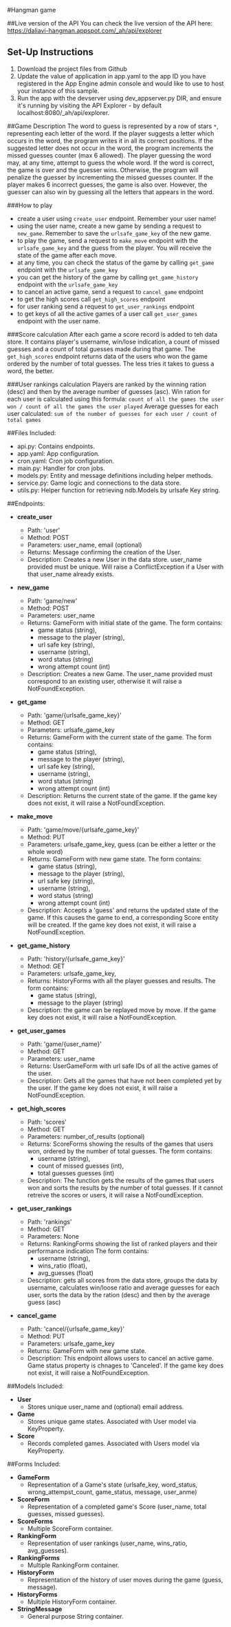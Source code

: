#Hangman game

##Live version of the API
You can check the live version of the API here:
https://daliavi-hangman.appspot.com/_ah/api/explorer

## Set-Up Instructions
1. Download the project files from Github
2. Update the value of application in app.yaml to the app ID you have registered
 in the App Engine admin console and would like to use to host your instance of this sample.
3.  Run the app with the devserver using dev_appserver.py DIR, and ensure it's
 running by visiting the API Explorer - by default localhost:8080/_ah/api/explorer.
 
##Game Description
The word to guess is represented by a row of stars `*`, representing each letter of the word.
If the player suggests a letter which occurs in the word, the program writes it in all its correct positions. 
If the suggested letter does not occur in the word, the program increments the missed guesses counter (max 6 allowed).
The player guessing the word may, at any time, attempt to guess the whole word.
If the word is correct, the game is over and the guesser wins.
Otherwise, the program will penalize the guesser by incrementing the missed guesses counter.
If the player makes 6 incorrect guesses, the game is also over.
However, the guesser can also win by guessing all the letters that appears in the word.

###How to play
 - create a user using `create_user` endpoint. Remember your user name!
 - using the user name, create a new game by sending a request to `new_game`.
 Remember to save the `urlsafe_game_key` of the new game.
 - to play the game, send a request to `make_move` endpoint with the `urlsafe_game_key`
 and the guess from the player. You will receive the state of the game after each move.
 - at any time, you can check the status of the game by calling `get_game` endpoint
 with the `urlsafe_game_key`
 - you can get the history of the game by calling `get_game_history` endpoint with the `urlsafe_game_key`
 - to cancel an active game, send a request to `cancel_game` endpoint
 - to get the high scores call `get_high_scores` endpoint
 - for user ranking send a request to `get_user_rankings` endpoint
 - to get keys of all the active games of a user call `get_user_games` endpoint with the user name.
 
###Score calculation
After each game a score record is added to teh data store. It contains player's username, win/lose indication,
a count of missed guesses and a count of total guesses made during that game.
The `get_high_scores` endpoint returns data of the users who won the game ordered by the number
of total guesses. The less tries it takes to guess a word, the better.

###User rankings calculation
Players are ranked by the winning ration (desc) and then by the average number of guesses (asc).
Win ration for each user is calculated using this formula:
`count of all the games the user won / count of all the games the user played`
Average guesses for each user calculated:
`sum of the number of guesses for each user / count of total games`


##Files Included:
 - api.py: Contains endpoints.
 - app.yaml: App configuration.
 - cron.yaml: Cron job configuration.
 - main.py: Handler for cron jobs.
 - models.py: Entity and message definitions including helper methods.
 - service.py: Game logic and connections to the data store.
 - utils.py: Helper function for retrieving ndb.Models by urlsafe Key string.

##Endpoints:
- **create_user**
    - Path: 'user'
    - Method: POST
    - Parameters: user_name, email (optional)
    - Returns: Message confirming the creation of the User.
    - Description: Creates a new User in the data store. user_name provided must be unique. Will 
    raise a ConflictException if a User with that user_name already exists.

- **new_game**
    - Path: 'game/new'
    - Method: POST
    - Parameters: user_name
    - Returns: GameForm with initial state of the game.
    The form contains:
        - game status (string),
        - message to the player (string), 
        - url safe key (string), 
        - username (string), 
        - word status (string)
        - wrong attempt count (int)
    - Description: Creates a new Game. The user_name provided must correspond to an existing user, otherwise it will raise a NotFoundException.

- **get_game**
    - Path: 'game/{urlsafe_game_key}'
    - Method: GET
    - Parameters: urlsafe_game_key
    - Returns: GameForm with the current state of the game.
    The form contains:
        - game status (string),
        - message to the player (string), 
        - url safe key (string), 
        - username (string), 
        - word status (string)
        - wrong attempt count (int)
    - Description: Returns the current state of the game. If the game key does not exist, it will raise a NotFoundException.
    
- **make_move**
    - Path: 'game/move/{urlsafe_game_key}'
    - Method: PUT
    - Parameters: urlsafe_game_key, guess (can be either a letter or the whole word)
    - Returns: GameForm with new game state.
    The form contains:
        - game status (string),
        - message to the player (string), 
        - url safe key (string), 
        - username (string), 
        - word status (string)
        - wrong attempt count (int)
    - Description: Accepts a 'guess' and returns the updated state of the game.
    If this causes the game to end, a corresponding Score entity will be created.
    If the game key does not exist, it will raise a NotFoundException.

- **get_game_history**
    - Path: 'history/{urlsafe_game_key}'
    - Method: GET
    - Parameters: urlsafe_game_key, 
    - Returns: HistoryForms with all the player guesses and results.
    The form contains:
        - game status (string),
        - message to the player (string)
    - Description: the game can be replayed move by move. If the game key does not exist, it will raise a NotFoundException.
 
- **get_user_games**    
    - Path: 'game/{user_name}'
    - Method: GET
    - Parameters: user_name
    - Returns: UserGameForm with url safe IDs of all the active games of the user.
    - Description: Gets all the games that have not been completed yet by the user. If the game key does not exist, it will raise a NotFoundException.
    
- **get_high_scores**
    - Path: 'scores'
    - Method: GET
    - Parameters: number_of_results (optional)
    - Returns: ScoreForms showing the results of the games that users won, ordered by the number of total guesses.
    The form contains:
        - username (string),
        - count of missed guesses (int),
        - total guesses guesses (int)
    - Description: The function gets the results of the games that users won and sorts the results by the number of total guesses. If it cannot retreive the scores or users, it will raise a NotFoundException.

- **get_user_rankings**
    - Path: 'rankings'
    - Method: GET
    - Parameters: None
    - Returns: RankingForms showing the list of ranked players and their performance indication
    The form contains:
        - username (string),
        - wins_ratio (float),
        - avg_guesses (float)
    - Description: gets all scores from the data store, groups the data by username, calculates win/loose ratio and average guesses for each user, sorts the data by the ration (desc) and then by the average guess (asc)

- **cancel_game**
    - Path: 'cancel/{urlsafe_game_key}'
    - Method: PUT
    - Parameters: urlsafe_game_key
    - Returns: GameForm with new game state.
    - Description: This endpoint allows users to cancel an active game. Game status property is chnages to 'Canceled'. If the game key does not exist, it will raise a NotFoundException.
    
##Models Included:
 - **User**
    - Stores unique user_name and (optional) email address.
 - **Game**
    - Stores unique game states. Associated with User model via KeyProperty.
 - **Score**
    - Records completed games. Associated with Users model via KeyProperty.

##Forms Included:
 - **GameForm**
    - Representation of a Game's state
    (urlsafe_key, word_status, wrong_attempst_count, game_status, message, user_anme)
 - **ScoreForm**
    - Representation of a completed game's Score (user_name, total guesses, missed guesses).
 - **ScoreForms**
    - Multiple ScoreForm container.
 - **RankingForm**
    - Representation of user rankings (user_name, wins_ratio, avg_guesses).
 - **RankingForms**
    - Multiple RankingForm container.
 - **HistoryForm**
    - Representation of the history of user moves during the game (guess, message).
 - **HistoryForms**
    - Multiple HistoryForm container.
 - **StringMessage**
    - General purpose String container.
